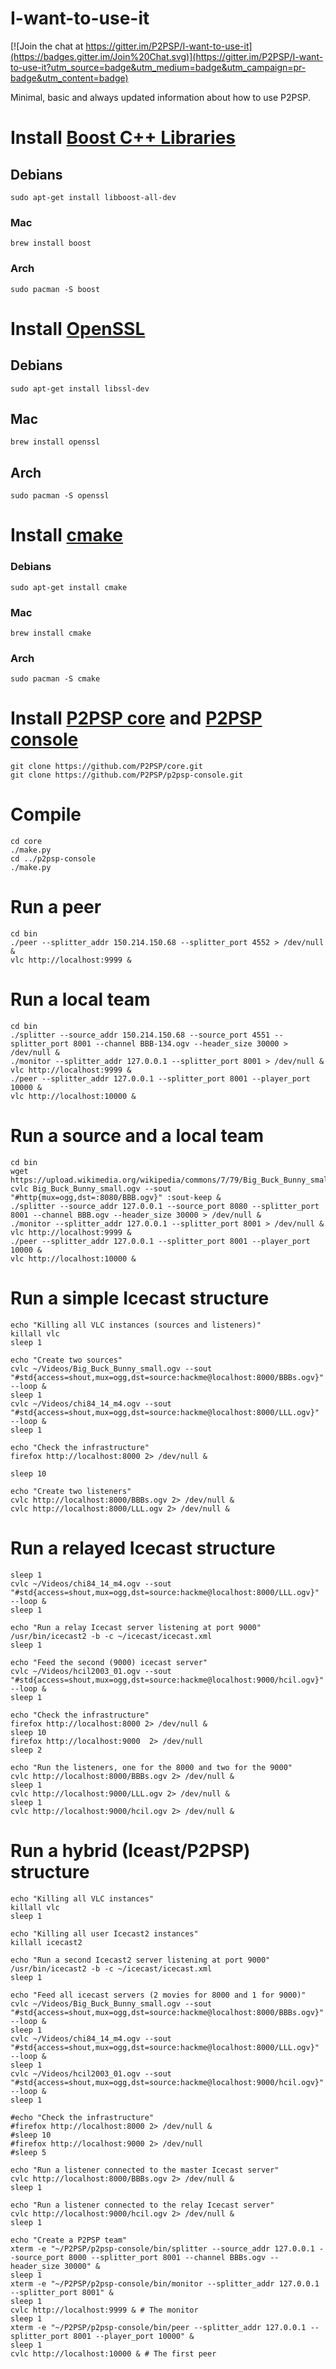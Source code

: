 # I-want-to-use-it

[![Join the chat at https://gitter.im/P2PSP/I-want-to-use-it](https://badges.gitter.im/Join%20Chat.svg)](https://gitter.im/P2PSP/I-want-to-use-it?utm_source=badge&utm_medium=badge&utm_campaign=pr-badge&utm_content=badge)

Minimal, basic and always updated information about how to use P2PSP.

# Install [Boost C++ Libraries](http://www.boost.org)

## Debians

```
sudo apt-get install libboost-all-dev
```

### Mac

```
brew install boost
```

### Arch

```
sudo pacman -S boost
```
# Install [OpenSSL](https://www.openssl.org/)

## Debians

```
sudo apt-get install libssl-dev
```

## Mac

```
brew install openssl
```

## Arch

```
sudo pacman -S openssl
```

# Install [cmake](https://cmake.org)

### Debians

```
sudo apt-get install cmake
```

### Mac

```
brew install cmake
```

### Arch

```
sudo pacman -S cmake
```

# Install [P2PSP core](https://github.com/P2PSP/core.git) and [P2PSP console](https://github.com/P2PSP/p2psp-console.git)

```
git clone https://github.com/P2PSP/core.git
git clone https://github.com/P2PSP/p2psp-console.git
```

# Compile

```
cd core
./make.py
cd ../p2psp-console
./make.py
```

# Run a peer

```
cd bin
./peer --splitter_addr 150.214.150.68 --splitter_port 4552 > /dev/null &
vlc http://localhost:9999 &
```

# Run a local team

```
cd bin
./splitter --source_addr 150.214.150.68 --source_port 4551 --splitter_port 8001 --channel BBB-134.ogv --header_size 30000 > /dev/null &
./monitor --splitter_addr 127.0.0.1 --splitter_port 8001 > /dev/null &
vlc http://localhost:9999 &
./peer --splitter_addr 127.0.0.1 --splitter_port 8001 --player_port 10000 &
vlc http://localhost:10000 &
```

# Run a source and a local team

```
cd bin
wget https://upload.wikimedia.org/wikipedia/commons/7/79/Big_Buck_Bunny_small.ogv
cvlc Big_Buck_Bunny_small.ogv --sout "#http{mux=ogg,dst=:8080/BBB.ogv}" :sout-keep &
./splitter --source_addr 127.0.0.1 --source_port 8080 --splitter_port 8001 --channel BBB.ogv --header_size 30000 > /dev/null &
./monitor --splitter_addr 127.0.0.1 --splitter_port 8001 > /dev/null &
vlc http://localhost:9999 &
./peer --splitter_addr 127.0.0.1 --splitter_port 8001 --player_port 10000 &
vlc http://localhost:10000 &
```

# Run a simple Icecast structure
```
echo "Killing all VLC instances (sources and listeners)"
killall vlc
sleep 1

echo "Create two sources"
cvlc ~/Videos/Big_Buck_Bunny_small.ogv --sout "#std{access=shout,mux=ogg,dst=source:hackme@localhost:8000/BBBs.ogv}" --loop &
sleep 1
cvlc ~/Videos/chi84_14_m4.ogv --sout "#std{access=shout,mux=ogg,dst=source:hackme@localhost:8000/LLL.ogv}" --loop &
sleep 1

echo "Check the infrastructure"
firefox http://localhost:8000 2> /dev/null &

sleep 10

echo "Create two listeners"
cvlc http://localhost:8000/BBBs.ogv 2> /dev/null &
cvlc http://localhost:8000/LLL.ogv 2> /dev/null &
```

# Run a relayed Icecast structure
```
sleep 1
cvlc ~/Videos/chi84_14_m4.ogv --sout "#std{access=shout,mux=ogg,dst=source:hackme@localhost:8000/LLL.ogv}" --loop &
sleep 1

echo "Run a relay Icecast server listening at port 9000"
/usr/bin/icecast2 -b -c ~/icecast/icecast.xml
sleep 1

echo "Feed the second (9000) icecast server"
cvlc ~/Videos/hcil2003_01.ogv --sout "#std{access=shout,mux=ogg,dst=source:hackme@localhost:9000/hcil.ogv}" --loop &
sleep 1

echo "Check the infrastructure"
firefox http://localhost:8000 2> /dev/null &
sleep 10
firefox http://localhost:9000  2> /dev/null
sleep 2

echo "Run the listeners, one for the 8000 and two for the 9000"
cvlc http://localhost:8000/BBBs.ogv 2> /dev/null &
sleep 1
cvlc http://localhost:9000/LLL.ogv 2> /dev/null &
sleep 1
cvlc http://localhost:9000/hcil.ogv 2> /dev/null &
```

# Run a hybrid (Iceast/P2PSP) structure
```
echo "Killing all VLC instances"
killall vlc
sleep 1

echo "Killing all user Icecast2 instances"
killall icecast2

echo "Run a second Icecast2 server listening at port 9000"
/usr/bin/icecast2 -b -c ~/icecast/icecast.xml
sleep 1

echo "Feed all icecast servers (2 movies for 8000 and 1 for 9000)"
cvlc ~/Videos/Big_Buck_Bunny_small.ogv --sout "#std{access=shout,mux=ogg,dst=source:hackme@localhost:8000/BBBs.ogv}" --loop &
sleep 1
cvlc ~/Videos/chi84_14_m4.ogv --sout "#std{access=shout,mux=ogg,dst=source:hackme@localhost:8000/LLL.ogv}" --loop &
sleep 1
cvlc ~/Videos/hcil2003_01.ogv --sout "#std{access=shout,mux=ogg,dst=source:hackme@localhost:9000/hcil.ogv}" --loop &
sleep 1

#echo "Check the infrastructure"
#firefox http://localhost:8000 2> /dev/null &
#sleep 10
#firefox http://localhost:9000 2> /dev/null
#sleep 5

echo "Run a listener connected to the master Icecast server"
cvlc http://localhost:8000/BBBs.ogv 2> /dev/null &
sleep 1

echo "Run a listener connected to the relay Icecast server"
cvlc http://localhost:9000/hcil.ogv 2> /dev/null &
sleep 1

echo "Create a P2PSP team"
xterm -e "~/P2PSP/p2psp-console/bin/splitter --source_addr 127.0.0.1 --source_port 8000 --splitter_port 8001 --channel BBBs.ogv --header_size 30000" &
sleep 1
xterm -e "~/P2PSP/p2psp-console/bin/monitor --splitter_addr 127.0.0.1 --splitter_port 8001" &
sleep 1
cvlc http://localhost:9999 & # The monitor
sleep 1
xterm -e "~/P2PSP/p2psp-console/bin/peer --splitter_addr 127.0.0.1 --splitter_port 8001 --player_port 10000" &
sleep 1
cvlc http://localhost:10000 & # The first peer
```
